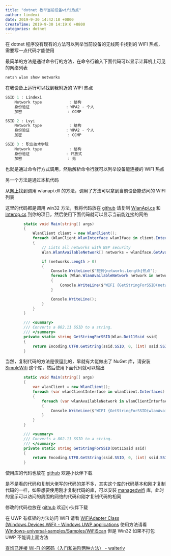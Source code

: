 ```yaml
---
title: "dotnet 枚举当前设备wifi热点"
author: lindexi
date: 2019-9-30 14:42:18 +0800
CreateTime: 2019-9-30 14:19:6 +0800
categories: dotnet
---
```


在 dotnet 程序没有现有的方法可以列举当前设备的无线网卡找到的 WIFI 热点，需要写一点代码才能使用

<!--more-->


<!-- csdn -->

最简单的方法是通过命令行的方法，在命令行输入下面代码可以显示计算机上可见的网络列表

```csharp
netsh wlan show networks
```

在我设备上运行可以找到我附近的 WIFI 热点

```csharp
SSID 1 : Lindexi
    Network type            : 结构
    身份验证                : WPA2 - 个人
    加密                    : CCMP

SSID 2 : Lvyi
    Network type            : 结构
    身份验证                : WPA2 - 个人
    加密                    : CCMP

SSID 3 : 职业技术学院
    Network type            : 结构
    身份验证                : 开放式
    加密                    : 无
```

也就是通过命令行方式调用，然后解析命令行就可以列举设备能连接的 WIFI 热点

另一个方法是通过本机代码

从[网上](https://archive.codeplex.com/?p=managedwifi)找到调用 wlanapi.dll 的方法，调用了方法可以拿到当前设备能访问的 WIFI 列表

这里的代码都是调用 win32 方法，我将代码放在 [github](https://github.com/lindexi/lindexi_gd/tree/a3e5b013219b6b316194cde0ca8295d536849f09/LajallwachedeNojalajuhoke) 请复制 [WlanApi.cs](https://github.com/lindexi/lindexi_gd/blob/a3e5b013219b6b316194cde0ca8295d536849f09/LajallwachedeNojalajuhoke/LajallwachedeNojalajuhoke/WlanApi.cs ) 和 [Interop.cs](https://github.com/lindexi/lindexi_gd/blob/a3e5b013219b6b316194cde0ca8295d536849f09/LajallwachedeNojalajuhoke/LajallwachedeNojalajuhoke/Interop.cs ) 到你的项目，然后使用下面代码就可以显示当前能连接的网络

```csharp
        static void Main(string[] args)
        {
            WlanClient client = new WlanClient();
            foreach (WlanClient.WlanInterface wlanIface in client.Interfaces)
            {
                // Lists all networks with WEP security
                Wlan.WlanAvailableNetwork[] networks = wlanIface.GetAvailableNetworkList(0);

                if (networks.Length > 0)
                {
                    Console.WriteLine($"找到{networks.Length}热点");
                    foreach (Wlan.WlanAvailableNetwork network in networks)
                    {
                        Console.WriteLine($"WIFI {GetStringForSSID(network.dot11Ssid)}.");
                    }

                    Console.WriteLine();
                }
            }
        }

        /// <summary>
        /// Converts a 802.11 SSID to a string.
        /// </summary>
        private static string GetStringForSSID(Wlan.Dot11Ssid ssid)
        {
            return Encoding.UTF8.GetString(ssid.SSID, 0, (int) ssid.SSIDLength);
        }
```

当然，复制代码的方法是很逗比的，早就有大佬做出了 NuGet 库，请安装 [SimpleWifi](https://www.nuget.org/packages/SimpleWifi) 这个库，然后使用下面代码就可以输出

```csharp
        static void Main(string[] args)
        {
            var wlanClient = new WlanClient();
            foreach (var wlanClientInterface in wlanClient.Interfaces)
            {
                foreach (var wlanAvailableNetwork in wlanClientInterface.GetAvailableNetworkList(WlanGetAvailableNetworkFlags.IncludeAllAdhocProfiles))
                {
                    Console.WriteLine($"WIFI {GetStringForSSID(wlanAvailableNetwork.dot11Ssid)}.");
                }
            }
        }

        /// <summary>
        /// Converts a 802.11 SSID to a string.
        /// </summary>
        private static string GetStringForSSID(Dot11Ssid ssid)
        {
            return Encoding.UTF8.GetString(ssid.SSID, 0, (int) ssid.SSIDLength);
        }
```

使用库的代码也放在 [github](https://github.com/lindexi/lindexi_gd/tree/742b30de6715bb5f21243aad8db10ce90e913793/LajallwachedeNojalajuhoke) 欢迎小伙伴下载

是不是看的代码和复制大佬写的代码的差不多，其实这个库的代码基本和刚才复制代码的一样，如果想要使用刚才复制代码的库，可以安装 [managedwifi](https://www.nuget.org/packages/managedwifi) 库，此时的显示可以访问的周围的网络的代码和刚才复制代码的相同

修改的代码也放在 [github](https://github.com/lindexi/lindexi_gd/tree/76057010dac356ce20fcacb3e016425bf1a3e8ec/LajallwachedeNojalajuhoke) 欢迎小伙伴下载

在 UWP 有框架的方法访问 WIFI 请看 [WiFiAdapter Class (Windows.Devices.WiFi) - Windows UWP applications](https://docs.microsoft.com/en-us/uwp/api/windows.devices.wifi.wifiadapter ) 使用方法请看 [Windows-universal-samples/Samples/WiFiScan](https://github.com/microsoft/Windows-universal-samples/tree/master/Samples/WiFiScan ) 但是 Win32 如果不打包 UWP 不能调上面方法

[查询已连接 Wi-Fi 的密码（入门和进阶两种方法） - walterlv](https://blog.walterlv.com/post/windows/find-wifi-password.html )


